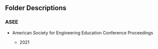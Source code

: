 ## Folder Descriptions

### ASEE

- American Society for Engineering Education Conference Proceedings

     - 2021
